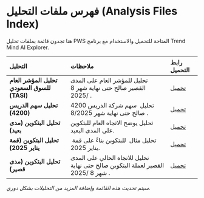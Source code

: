 # فهرس ملفات التحليل (Analysis Files Index)

هنا تجدون قائمة بملفات تحليل PWS المتاحة للتحميل والاستخدام مع برنامج Trend Mind AI Explorer.

| التحليل | ملاحظات | رابط التحميل |
| :--- | :--- | :--- |
| **تحليل المؤشر العام للسوق السعودي (TASI)** | تحليل للمؤشر العام على المدى القصير صالح حتى نهاية شهر 8 /2025 . | [تحميل](المؤشر_العام_للسوق_السعودي_مدى_قصير_TASI.SR.pws) |
| **تحليل سهم الدريس (4200)** | تحليل  سهم شركة الدريس 4200 صالح حتى نهاية شهر 8/2025 . | [تحميل](سهم_مدى_قصير_4200.SR.pws) |
| **تحليل البتكوين (مدى بعيد)** | تحليل يوضح الاتجاه العام للبتكوين على المدى البعيد. | [تحميل](BTC-USDT_Long_Term.pws) |
| **تحليل البتكوين (قمة يناير 2025)** | تحليل مثال  للبتكوين بناءً على قمة  يناير 2025. | [تحميل](BTC-USDT_2012025.pws) |
| **تحليل البتكوين (مدى قصير)** | تحليل للاتجاه الحالي على المدى القصير لعملة البتكوين صالح حتى نهاية شهر 8 /2025 . | [تحميل](BTC-USDT_Short_term.pws) |

*سيتم تحديث هذه القائمة وإضافة المزيد من التحليلات بشكل دوري.*
